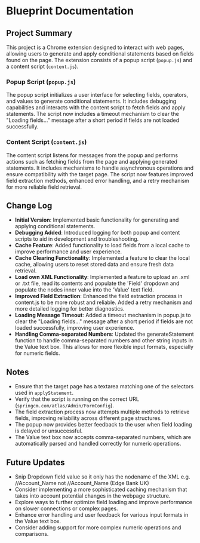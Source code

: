 # Blueprint Documentation

## Project Summary

This project is a Chrome extension designed to interact with web pages, allowing users to generate and apply conditional statements based on fields found on the page. The extension consists of a popup script (`popup.js`) and a content script (`content.js`).

### Popup Script (`popup.js`)

The popup script initializes a user interface for selecting fields, operators, and values to generate conditional statements. It includes debugging capabilities and interacts with the content script to fetch fields and apply statements. The script now includes a timeout mechanism to clear the "Loading fields..." message after a short period if fields are not loaded successfully.

### Content Script (`content.js`)

The content script listens for messages from the popup and performs actions such as fetching fields from the page and applying generated statements. It includes mechanisms to handle asynchronous operations and ensure compatibility with the target page. The script now features improved field extraction methods, enhanced error handling, and a retry mechanism for more reliable field retrieval.

## Change Log

- **Initial Version**: Implemented basic functionality for generating and applying conditional statements.
- **Debugging Added**: Introduced logging for both popup and content scripts to aid in development and troubleshooting.
- **Cache Feature**: Added functionality to load fields from a local cache to improve performance and user experience.
- **Cache Clearing Functionality**: Implemented a feature to clear the local cache, allowing users to reset stored data and ensure fresh data retrieval.
- **Load own XML Functionality**: Implemented a feature to upload an .xml or .txt file, read its contents and populate the 'Field' dropdown and populate the nodes inner value into the 'Value' text field.
- **Improved Field Extraction**: Enhanced the field extraction process in content.js to be more robust and reliable. Added a retry mechanism and more detailed logging for better diagnostics.
- **Loading Message Timeout**: Added a timeout mechanism in popup.js to clear the "Loading fields..." message after a short period if fields are not loaded successfully, improving user experience.
- **Handling Comma-separated Numbers**: Updated the generateStatement function to handle comma-separated numbers and other string inputs in the Value text box. This allows for more flexible input formats, especially for numeric fields.

## Notes

- Ensure that the target page has a textarea matching one of the selectors used in `applyStatement`.
- Verify that the script is running on the correct URL (`springcm.com/atlas/Admin/FormConfig`).
- The field extraction process now attempts multiple methods to retrieve fields, improving reliability across different page structures.
- The popup now provides better feedback to the user when field loading is delayed or unsuccessful.
- The Value text box now accepts comma-separated numbers, which are automatically parsed and handled correctly for numeric operations.

## Future Updates

- Snip Dropdown field value so it only has the nodename of the XML e.g. //Account_Name not //Account_Name (Edge Bank UK)
- Consider implementing a more sophisticated caching mechanism that takes into account potential changes in the webpage structure.
- Explore ways to further optimize field loading and improve performance on slower connections or complex pages.
- Enhance error handling and user feedback for various input formats in the Value text box.
- Consider adding support for more complex numeric operations and comparisons.
